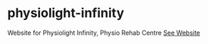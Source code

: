 # physiolight-infinity

 Website for Physiolight Infinity, Physio Rehab Centre
[See Website](https://physiolightinfinity.netlify.app/)